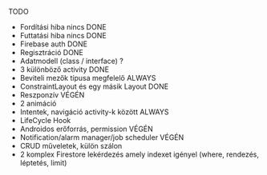 TODO

- Fordítási hiba nincs DONE
- Futtatási hiba nincs DONE
- Firebase auth DONE
- Regisztráció DONE
- Adatmodell (class / interface) ?
- 3 különböző activity DONE
- Beviteli mezők típusa megfelelő ALWAYS
- ConstraintLayout és egy másik Layout DONE
- Reszponzív VÉGÉN
- 2 animáció 
- Intentek, navigáció activity-k között ALWAYS
- LifeCycle Hook 
- Androidos erőforrás, permission VÉGÉN
- Notification/alarm manager/job scheduler VÉGÉN
- CRUD műveletek, külön szálon
- 2 komplex Firestore lekérdezés amely indexet igényel (where, rendezés, léptetés, limit)